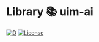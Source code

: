 # Library 📚 uim-ai
 [![D](https://github.com/UIMSolutions/uim/actions/workflows/uim-ai.yml/badge.svg)](https://github.com/UIMSolutions/uim/actions/workflows/uim-ai.yml)
[![License](https://img.shields.io/badge/License-Apache_2.0-blue.svg)](https://opensource.org/licenses/Apache-2.0)


